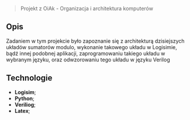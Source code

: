 > Projekt z OiAk - Organizacja i architektura komputerów

## Opis
Zadaniem w tym projekcie było zapoznanie się z architekturą dzisiejszych układów sumatorów modulo,
wykonanie takowego układu w Logisimie, bądź innej podobnej aplikacji, zaprogramowaniu takiego układu
w wybranym języku, oraz odwzorowaniu tego układu w języku Verilog

## Technologie

- **Logisim**;
- **Python**;
- **Veriliog**;
- **Latex**;
